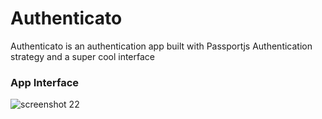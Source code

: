 # Authenticato
Authenticato is an authentication app built with Passportjs Authentication strategy and a super cool interface


### App Interface
![screenshot 22](https://user-images.githubusercontent.com/25123781/27509538-33d91eda-5908-11e7-8251-5afb409e2665.png)